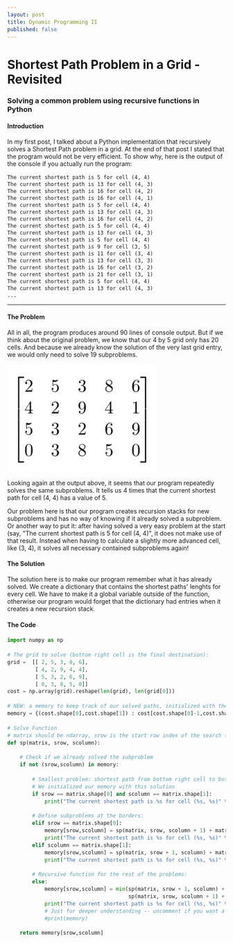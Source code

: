```yaml
---
layout: post
title: Dynamic Programming II
published: false
---
```


# Shortest Path Problem in a Grid - Revisited
### Solving a common problem using recursive functions in Python
#### Introduction
In my first post, I talked about a Python implementation that recursively solves a Shortest Path problem in a grid. At the end of that post I stated that the program would not be very efficient. To show why, here is the output of the console if you actually run the program:

```
The current shortest path is 5 for cell (4, 4)
The current shortest path is 13 for cell (4, 3)
The current shortest path is 16 for cell (4, 2)
The current shortest path is 16 for cell (4, 1)
The current shortest path is 5 for cell (4, 4)
The current shortest path is 13 for cell (4, 3)
The current shortest path is 16 for cell (4, 2)
The current shortest path is 5 for cell (4, 4)
The current shortest path is 13 for cell (4, 3)
The current shortest path is 5 for cell (4, 4)
The current shortest path is 9 for cell (3, 5)
The current shortest path is 11 for cell (3, 4)
The current shortest path is 13 for cell (3, 3)
The current shortest path is 16 for cell (3, 2)
The current shortest path is 21 for cell (3, 1)
The current shortest path is 5 for cell (4, 4)
The current shortest path is 13 for cell (4, 3)
...
```
___
#### The Problem
All in all, the program produces around 90 lines of console output. But if we think about the original problem, we know that our 4 by 5 grid only has 20 cells. And because we already know the solution of the very last grid entry, we would only need to solve 19 subproblems.

![Cost-Matrix](/images/Cost-Matrix.png "Cost-Matrix")

Looking again at the output above, it seems that our program repeatedly solves the same subproblems. It tells us 4 times that the current shortest path for cell (4, 4) has a value of 5. 

Our problem here is that our program creates recursion stacks for new subproblems and has no way of knowing if it already solved a subproblem. Or another way to put it: after having solved a very easy problem at the start (say, "The current shortest path is 5 for cell (4, 4)", it does not make use of that result. Instead when having to calculate a slightly more advanced cell, like (3, 4), it solves all necessary contained subproblems again!
#### The Solution
The solution here is to make our program remember what it has already solved. We create a dictionary that contains the shortest paths' lenghts for every cell. We have to make it a global variable outside of the function, otherwise our program would forget that the dictionary had entries when it creates a new recursion stack.
#### The Code
```python
import numpy as np

# The grid to solve (bottom right cell is the final destination):
grid =  [[ 2, 5, 3, 8, 6],
         [ 4, 2, 9, 4, 4],
         [ 5, 3, 2, 6, 9],
         [ 0, 3, 8, 5, 0]]
cost = np.array(grid).reshape(len(grid), len(grid[0]))

# NEW: a memory to keep track of our solved paths, initialized with the smallest subproblem
memory = {(cost.shape[0],cost.shape[1]) : cost[cost.shape[0]-1,cost.shape[1]-1]}

# Solve Function
# matrix should be ndarray, srow is the start row index of the search (int), scolumn is the respective column
def sp(matrix, srow, scolumn):

    # Check if we already solved the subproblem
    if not (srow,scolumn) in memory:
        
        # Smallest problem: shortest path from bottom right cell to bottom right cell is cost[bottom right cell].
        # We initialized our memory with this solution
        if srow == matrix.shape[0] and scolumn == matrix.shape[1]:
            print("The current shortest path is %s for cell (%s, %s)" % (memory[srow,scolumn], srow, scolumn))

        # Define subproblems at the borders:
        elif srow == matrix.shape[0]:
            memory[srow,scolumn] = sp(matrix, srow, scolumn + 1) + matrix[srow-1][scolumn-1]
            print("The current shortest path is %s for cell (%s, %s)" % (memory[srow,scolumn], srow, scolumn))
        elif scolumn == matrix.shape[1]:
            memory[srow,scolumn] = sp(matrix, srow + 1, scolumn) + matrix[srow-1][scolumn-1]
            print("The current shortest path is %s for cell (%s, %s)" % (memory[srow,scolumn], srow, scolumn))

        # Recursive function for the rest of the problems:
        else:
            memory[srow,scolumn] = min(sp(matrix, srow + 1, scolumn) + matrix[srow-1][scolumn-1],
                                       sp(matrix, srow, scolumn + 1) + matrix[srow-1][scolumn-1])
            print("The current shortest path is %s for cell (%s, %s)" % (memory[srow,scolumn], srow, scolumn))
            # Just for deeper understanding -- uncomment if you want a messy output:
            #print(memory)
            
    return memory[srow,scolumn]
```

